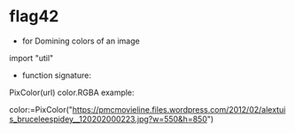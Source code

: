 # flag42

- for Domining colors of an image

import "util"
- function signature:

PixColor(url) color.RGBA
example:

color:=PixColor("https://pmcmovieline.files.wordpress.com/2012/02/alextuis_bruceleespidey__120202000223.jpg?w=550&h=850")
